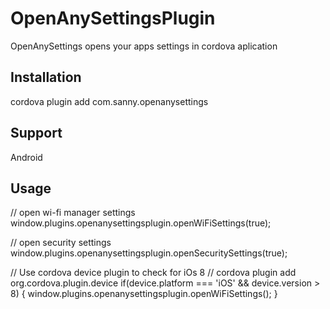 OpenAnySettingsPlugin
======
OpenAnySettings opens your apps settings in cordova aplication

## Installation
cordova plugin add com.sanny.openanysettings

## Support
Android


## Usage
// open wi-fi manager settings
window.plugins.openanysettingsplugin.openWiFiSettings(true);

// open security settings
window.plugins.openanysettingsplugin.openSecuritySettings(true);

// Use cordova device plugin to check for iOs 8
// cordova plugin add org.cordova.plugin.device
if(device.platform === 'iOS' && device.version > 8) {
	window.plugins.openanysettingsplugin.openWiFiSettings();
}

